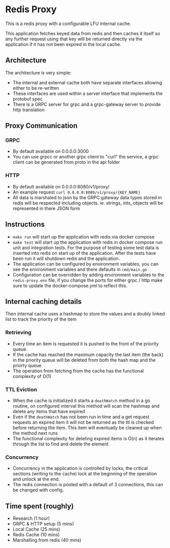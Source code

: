 # Redis Proxy

This is a redis proxy with a configurable LFU internal cache.

This application fetches keyed data from redis and then caches it itself so any further request using that key will be returned directly via the application if it has not been expired in the local cache.

## Architecture
The architecture is very simple:
  - The internal and external cache both have separate interfaces allowing either to be re-written
  - These interfaces are used within a server interface that implements the protobuf spec
  - There is a GRPC server for grpc and a grpc-gateway server to provide http translation

## Proxy Communication

### GRPC 
  - By default available on 0.0.0.0:3000
  - You can use grpcc or another grpc client to "curl" the service, a grpc client can be generated from proto in the api folder

### HTTP 
  - By default available on 0.0.0.0:8080/v1/proxy/
  - An example request `curl 0.0.0.0:8080/v1/proxy/{KEY_NAME}`
  - All data is marshaled to json by the GRPC gateway data types stored in redis will be respected including objects. ie. strings, ints, objects will be represented in there JSON form

## Instructions
  - `make run` will start up the application with redis via docker compose
  - `make test` will start up the application with redis in docker compose run unit and integration tests. For the purpose of testing some test data is inserted into redis on start up of the application. After the tests have been run it will shutdown redis and the application.
  - The application can be configured by environment variables, you can see the environment variables and there defaults in `cmd/main.go`
  - Configuration can be overridden by adding environment variables to the `redis-proxy.env` file, if you change the ports for either grpc / http make sure to update the docker-compose.yml to reflect this.

## Internal caching details
Then internal cache uses a hashmap to store the values and a doubly linked list to track the priority of the item

### Retrieving

- Every time an item is requested it is pushed to the front of the priority queue.
- If the cache has reached the maximum capacity the last item (the back) in the priority queue will be deleted from both the hash map and the priorty queue
- The operation from fetching from the cache has the functional complexity of O(1)

### TTL Eviction

- When the cache is initialized it starts a `deathWatch` method in a go routine, on configured interval this method will scan the hashmap and delete any items that have expired
- Even if the `deathWatch` has not been run in time and a get request requests an expired item it will not be returned as the ttl is checked before returning the item. This item will eventually be cleaned up when the method next runs
- The functional complexity for deleting expired items is O(n) as it iterates through the list to find and delete the element

### Concurrency
- Concurrency in the application is controlled by locks, the critical sections (writing to the cache) lock at the beginning of the operation and unlock at the end.
- The redis connection is pooled with a default of 3 connections, this can be changed with config.

## Time spent (roughly)
- Research (1 hour)
- GRPC & HTTP setup (5 mins)
- Local Cache (25 mins)
- Redis Cache (10 mins)
- Marshalling from redis (40 mins)




